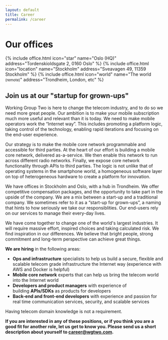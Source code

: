 ```yaml
---
layout: default
title: Career
permalink: /career
---
```


# Our offices

<div uk-grid class="ui-grid uk-grid-match uk-grid-small">
    {% include office.html icon="star" name="Oslo (HQ)" address="Tordenskioldsgate 2, 0160 Oslo" %}
    {% include office.html icon="location" name="Stockholm" address="Sveavagen 49, 11359 Stockholm" %}
    {% include office.html icon="world" name="The world <small>(remote)</small>" address="Trondheim, London, etc" %}
</div>

## Join us at our "startup for grown-ups"

Working Group Two is here to change the telecom industry, and to do so we need more great people. Our ambition is to make your mobile subscription much more useful and relevant than it is today. We need to make mobile operators work the “Internet way”. This includes promoting a platform logic, taking control of the technology, enabling rapid iterations and focusing on the end-user experience.

Our strategy is to make the mobile core network programmable and accessible for third parties. At the heart of our effort is building a mobile core network, delivered as-a-service. We then enable this network to run across different radio networks. Finally, we expose core network functionality through APIs to third parties. The logic is not unlike that of operating systems in the smartphone world, a homogeneous software layer on top of heterogeneous hardware to create a platform for innovation. 

We have offices in Stockholm and Oslo, with a hub in Trondheim. We offer competitive compensation packages, and the opportunity to take part in the upside of the company. We are a mix between a start-up and a traditional company. We sometimes refer to it as a “start-up for grown-ups”, a naming that hints to how seriously we take our responsiblities. Our end-users rely on our services to manage their every-day lives. 

We have come together to change one of the world's largest industries. It will require massive effort, inspired choices and taking calculated risk. We find inspiration in our differences. We believe that bright people, strong commitment and long-term perspective can achieve great things.

**We are hiring** in the following areas:

*   **Ops and infrastructure** specialists to help us build a secure, flexible and scalable telecom grade infrastructure the Internet way (experience with AWS and Docker is helpful)
*   **Mobile core network** experts that can help us bring the telecom world into the Internet world
*   **Developers and product managers** with experience of building **APIs/SDKs** as products for developers
*   **Back-end and front-end developers** with experience and passion for real time communication services, security, and scalable services

Having telecom domain knowledge is not a requirement.

**If you are interested in any of these positions, or if you think you are a good fit for another role, let us get to know you. Please send us a short description about yourself to <career@wgtwo.com>.**

